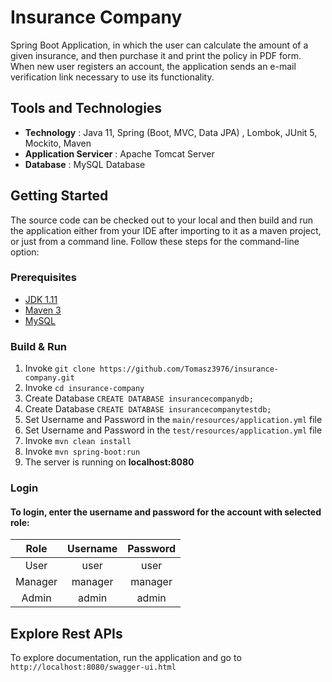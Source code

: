 # Insurance Company
Spring Boot Application, in which the user can calculate the amount of a given insurance, and then purchase it and print the policy in PDF form. When new user registers an account, the application sends an e-mail verification link necessary to use its functionality.

## Tools and Technologies

* **Technology** : Java 11, Spring (Boot, MVC, Data JPA) , Lombok, JUnit 5, Mockito, Maven
* **Application Servicer** : Apache Tomcat Server
* **Database** : MySQL Database

## Getting Started

The source code can be checked out to your local and then build and run the application either from your IDE after importing to it as a maven project, or just from a command line. Follow these steps for the command-line option:

### Prerequisites

- [JDK 1.11](https://www.oracle.com/java/technologies/javase/jdk11-archive-downloads.html)
- [Maven 3](https://maven.apache.org/download.cgi)
- [MySQL](https://dev.mysql.com/downloads/installer/)

### Build & Run

1. Invoke `git clone https://github.com/Tomasz3976/insurance-company.git`
2. Invoke `cd insurance-company`
3. Create Database ```CREATE DATABASE insurancecompanydb;```
4. Create Database ```CREATE DATABASE insurancecompanytestdb;```
5. Set Username and Password in the ```main/resources/application.yml``` file
6. Set Username and Password in the ```test/resources/application.yml``` file
7. Invoke `mvn clean install`
8. Invoke `mvn spring-boot:run`
9. The server is running on **localhost:8080**

### Login

#### To login, enter the username and password for the account with selected role:
|   Role  	| Username 	| Password 	|
|:-------:	|:--------:	|:--------:	|
|   User  	|   user   	|   user   	|
| Manager 	|  manager 	|  manager 	|
|  Admin  	|   admin  	|   admin  	|

## Explore Rest APIs

To explore documentation, run the application and go to `http://localhost:8080/swagger-ui.html`
